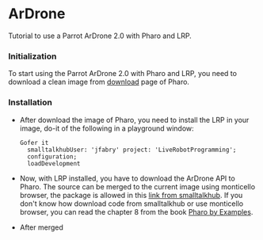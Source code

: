 # ArDrone
Tutorial to use a Parrot ArDrone 2.0 with Pharo and LRP. 

### Initialization
To start using the Parrot ArDrone 2.0 with Pharo and LRP, you need to download a clean image from [download](https://pharo.org/web/download) page of Pharo.

### Installation
* After download the image of Pharo, you need to install the LRP in your image, do-it of the following in a playground window:

  ```pharo
  Gofer it
    smalltalkhubUser: 'jfabry' project: 'LiveRobotProgramming';
    configuration;
    loadDevelopment
  ```
* Now, with LRP installed, you have to download the ArDrone API to Pharo. The source can be merged to the current image using monticello browser, the package is allowed in this [link from smalltalkhub](http://smalltalkhub.com/#!/~CaroHernandez/ArDronePharo). If you don't know how download code from smalltalkhub or use monticello browser, you can read the chapter 8 from the book [Pharo by Examples](http://files.pharo.org/books/updated-pharo-by-example/).

* After merged

